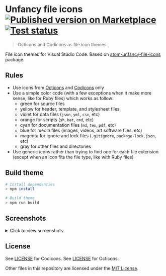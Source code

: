 # Unfancy file icons [![Published version on Marketplace][badge]][marketplace] [![Test status][gabadge]][ga]

> Octicons and Codicons as file icon themes

File icon themes for Visual Studio Code. Based on [atom-unfancy-file-icons][atom-extension] package.

## Rules

-   Use icons from [Octicons][octicons] and [Codicons][codicons] only
-   Use a simple color code (with a few exceptions when it make more sense,
    like for Ruby files) which works as follow:
    -   green for source files
    -   yellow for header, template, and stylesheet files
    -   violet for data files (`json`, `yml`, `csv`, etc)
    -   orange for scripts (`sh`, `bat`, `cmd`, etc)
    -   cyan for documentation files (`md`, `tex`, `pdf`, etc)
    -   blue for media files (images, videos, art software files, etc)
    -   magenta for ignore and lock files (`.gitignore`, `package-lock.json`, etc)
    -   gray for other files and directories
-   Use generic icons rather than trying to find one for each file extension
    (except when an icon fits the file type, like with Ruby files)

## Build theme

```sh
# Install dependencies
> npm install

# Build theme
> npm run build
```

## Screenshots

<details>
  <summary>Click to view screenshots</summary>

![Screenshot][octicons-dark]\
 _Theme: Dark (Visual Studio), Icon theme: Unfancy file icons (Octicons)_

![Screenshot][octicons-light]\
 _Theme: Light (Visual Studio), Icon theme: Unfancy file icons (Octicons)_

![Screenshot][codicons-dark]\
 _Theme: Dark (Visual Studio), Icon theme: Unfancy file icons (Codicons)_

![Screenshot][codicons-light]\
 _Theme: Light (Visual Studio), Icon theme: Unfancy file icons (Codicons)_

</details>

## License

See [LICENSE][codicons-license] for Codicons. See [LICENSE][octicons-license] for Octicons.

Other files in this repository are licensed under the [MIT License](https://github.com/alexesprit/vscode-unfancy-file-icons/blob/HEAD/./LICENSE.md).

[octicons]: https://octicons.github.com/
[codicons]: https://microsoft.github.io/vscode-codicons/dist/codicon.html
[atom-extension]: https://github.com/abe33/atom-unfancy-file-icons
[octicons-dark]: https://raw.githubusercontent.com/alexesprit/vscode-unfancy-file-icons/master/media/screenshot-octicons-dark.png
[octicons-light]: https://raw.githubusercontent.com/alexesprit/vscode-unfancy-file-icons/master/media/screenshot-octicons-light.png
[codicons-dark]: https://raw.githubusercontent.com/alexesprit/vscode-unfancy-file-icons/master/media/screenshot-codicons-dark.png
[codicons-light]: https://raw.githubusercontent.com/alexesprit/vscode-unfancy-file-icons/master/media/screenshot-codicons-light.png
[badge]: https://img.shields.io/visual-studio-marketplace/v/alexesprit.vscode-unfancy-file-icons?logo=visual-studio-code&logoColor=white
[marketplace]: https://marketplace.visualstudio.com/items?itemName=alexesprit.vscode-unfancy-file-icons
[ga]: https://github.com/alexesprit/vscode-unfancy-file-icons/actions/
[gabadge]: https://img.shields.io/github/workflow/status/alexesprit/vscode-unfancy-file-icons/Test?label=test&logo=github&logoColor=white
[codicons-license]: https://github.com/microsoft/vscode-codicons/blob/master/LICENSE
[octicons-license]: https://github.com/primer/octicons/blob/master/LICENSE

